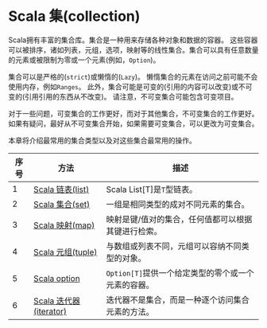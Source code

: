 # Scala 集(collection)

Scala拥有丰富的集合库。集合是一种用来存储各种对象和数据的容器。 这些容器可以被排序，诸如列表，元组，选项，映射等的线性集合。集合可以具有任意数量的元素或被限制为零或一个元素(例如，`Option`)。

集合可以是严格的(`strict`)或懒惰的(`Lazy`)。 懒惰集合的元素在访问之前可能不会使用内存，例如`Ranges`。 此外，集合可能是可变的(引用的内容可以改变)或不可变的(引用引用的东西从不改变)。 请注意，不可变集合可能包含可变项目。

对于一些问题，可变集合的工作更好，而对于其他集合，不可变集合的工作更好。 如果有疑问，最好从不可变集合开始，如果需要可变集合，可以更改为可变集合。

本章将介绍最常用的集合类型以及对这些集合最常用的操作。

| 序号 | 方法                                                 | 描述                                                |
| ---- | ---------------------------------------------------- | --------------------------------------------------- |
| 1    | [Scala 链表(list)](./collection-list.html)           | Scala List[T]是`T`型链表。                          |
| 2    | [Scala 集合(set)](./collection-set.html)             | 一组是相同类型的成对不同元素的集合。                |
| 3    | [Scala 映射(map)](./collection-map.html)             | 映射是键/值对的集合，任何值都可以根据其键进行检索。 |
| 4    | [Scala 元组(tuple)](./collection-tuple.html)         | 与数组或列表不同，元组可以容纳不同类型的对象。      |
| 5    | [Scala option](./collection-option.html)             | `Option[T]`提供一个给定类型的零个或一个元素的容器。 |
| 6    | [Scala 迭代器(iterator)](./collection-iterator.html) | 迭代器不是集合，而是一种逐个访问集合元素的方法。    |